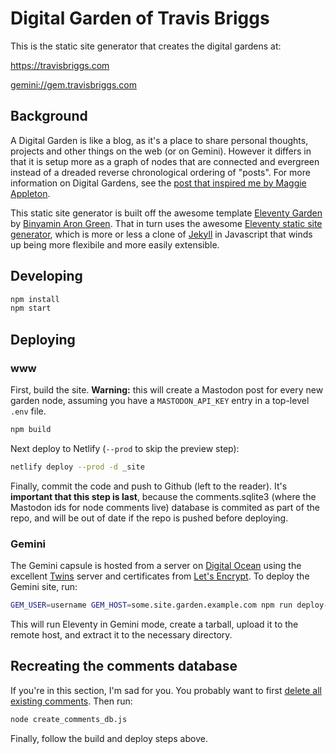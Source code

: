 # Digital Garden of Travis Briggs

This is the static site generator that creates the digital gardens at:

https://travisbriggs.com

[gemini://gem.travisbriggs.com](gemini://gem.travisbriggs.com)

## Background

A Digital Garden is like a blog, as it's a place to share personal thoughts, projects and other things on the web (or on Gemini). However it differs in that it is setup more as a graph of nodes that are connected and evergreen instead of a dreaded reverse chronological ordering of "posts". For more information on Digital Gardens, see the [post that inspired me by Maggie Appleton](https://maggieappleton.com/garden-history).

This static site generator is built off the awesome template [Eleventy Garden](https://github.com/binyamin/eleventy-garden) by [Binyamin Aron Green](https://www.buymeacoffee.com/binyamin). That in turn uses the awesome [Eleventy static site generator](https://www.11ty.dev/), which is more or less a clone of [Jekyll](https://jekyllrb.com/) in Javascript that winds up being more flexibile and more easily extensible.

## Developing

```bash
npm install
npm start
```

## Deploying

### www
First, build the site. **Warning:** this will create a Mastodon post for every new garden node, assuming you have a `MASTODON_API_KEY` entry in a top-level `.env` file.

```bash
npm build
```

Next deploy to Netlify (`--prod` to skip the preview step):

```bash
netlify deploy --prod -d _site
```

Finally, commit the code and push to Github (left to the reader). It's **important that this step is last**, because the comments.sqlite3 (where the Mastodon ids for node comments live) database is commited as part of the repo, and will be out of date if the repo is pushed before deploying.

### Gemini
The Gemini capsule is hosted from a server on [Digital Ocean](https://www.digitalocean.com/) using the excellent [Twins](https://code.rocket9labs.com/tslocum/twins) server and certificates from [Let's Encrypt](https://letsencrypt.org/). To deploy the Gemini site, run:

```bash
GEM_USER=username GEM_HOST=some.site.garden.example.com npm run deploy-gemini
```

This will run Eleventy in Gemini mode, create a tarball, upload it to the remote host, and extract it to the necessary directory.

## Recreating the comments database

If you're in this section, I'm sad for you. You probably want to first [delete all existing comments](https://gist.github.com/audiodude/cb8234b4957892a65af6608f0ac3c359). Then run:

```bash
node create_comments_db.js
```

Finally, follow the build and deploy steps above.
